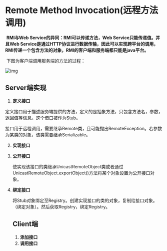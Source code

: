 # Remote Method Invocation(远程方法调用)

​        **RMI与Web Service的异同：RMI可以传递方法，Web Service只能传递值。并且Web Service是通过HTTP协议进行数据传输，因此可以实现跨平台的调用，RMI传递一个包含方法的对象，RMI的客户端和服务端都只能是java平台。**

​         下图为客户端调用服务端的方法的过程：

![img](https://img-blog.csdn.net/20170227004328339?watermark/2/text/aHR0cDovL2Jsb2cuY3Nkbi5uZXQvY3VpeGlhbmxvbmc=/font/5a6L5L2T/fontsize/400/fill/I0JBQkFCMA==/dissolve/70/gravity/SouthEast)

## Server端实现

1. **定义接口**

定义接口用于描述服务端提供的方法，定义的是抽象方法，只包含方法名，参数，返回值等信息。这个借口被作为Stub。

接口用于远程调用，需要继承Remote类，且可能抛出RemoteException。若参数为某类的对象，该类需要继承Serializable。

2. **实现接口**

3. **公开接口**

   使实现该接口的类继承UnicastRemoteObject类或者通过UnicastRemoteObject.exportObject()方法将某个对象设置为公开接口对象。

4. **绑定接口**

   将Stub对象绑定至Registry。创建实现接口的类的对象，复制给接口对象。（绑定对象）。然后获取Registry，绑定Registry。

   ## Client端

   1. **添加接口**
   2. **调用接口**

